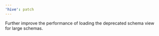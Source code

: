 ```yaml
---
'hive': patch
---
```


Further improve the performance of loading the deprecated schema view for large schemas.
